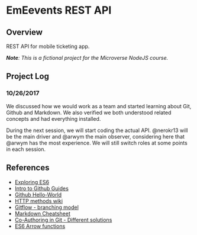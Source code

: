 # EmEevents REST API

## Overview

REST API for mobile ticketing app.

***Note**: This is a fictional project for the Microverse NodeJS course.*

## Project Log
### 10/26/2017
We discussed how we would work as a team and started learning about Git, Github and Markdown. We also verified we both understood related concepts and had everything installed. 

During the next session, we will start coding the actual API. @nerokr13 will be the main driver and @arwym the main observer, considering here that @arwym has the most experience. We will still switch roles at some points in each session.

## References

* [Exploring ES6](http://exploringjs.com/es6/)
* [Intro to Github Guides](https://guides.github.com/introduction/getting-your-project-on-github/)
* [Github Hello-World](https://guides.github.com/activities/hello-world/)
* [HTTP methods wiki](https://en.wikipedia.org/wiki/Hypertext_Transfer_Protocol#Request_methods)
* [Gitflow - branching model](http://nvie.com/posts/a-successful-git-branching-model/)
* [Markdown Cheatsheet](https://github.com/adam-p/markdown-here/wiki/Markdown-Cheatsheet)
* [Co-Authoring in Git - Different solutions](https://stackoverflow.com/questions/7442112/attributing-a-single-commit-to-multiple-developers)
* [ES6 Arrow functions](https://developer.mozilla.org/en-US/docs/Web/JavaScript/Reference/Functions/Arrow_functions)